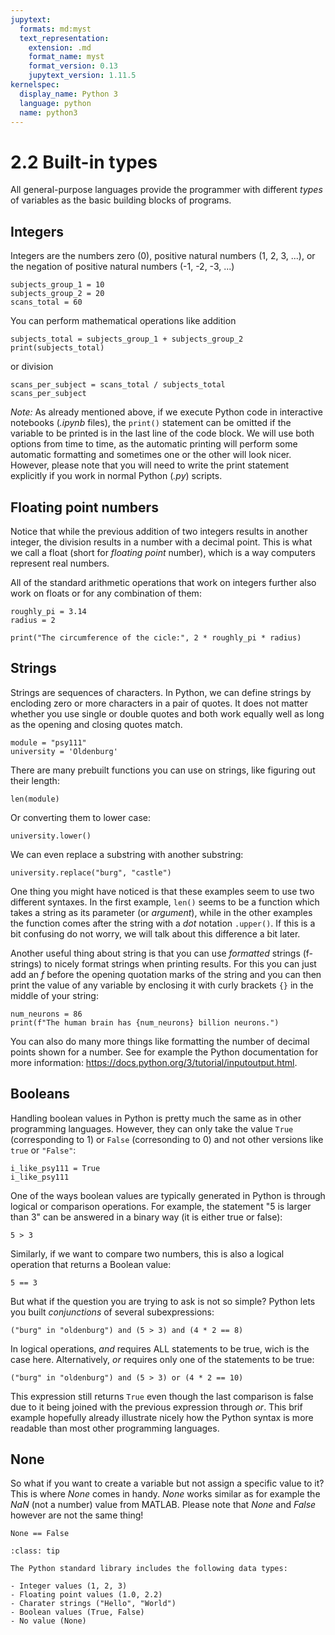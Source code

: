 ```yaml
---
jupytext:
  formats: md:myst
  text_representation:
    extension: .md
    format_name: myst
    format_version: 0.13
    jupytext_version: 1.11.5
kernelspec:
  display_name: Python 3
  language: python
  name: python3
---
```


# 2.2 Built-in types

All general-purpose languages provide the programmer with different *types* of variables as the basic building blocks of programs.

## Integers

Integers are the numbers zero (0), positive natural numbers (1, 2, 3, ...), or the negation of positive natural numbers (-1, -2, -3, ...)

```{code-cell}
subjects_group_1 = 10
subjects_group_2 = 20
scans_total = 60
```

You can perform mathematical operations like addition

```{code-cell}
subjects_total = subjects_group_1 + subjects_group_2
print(subjects_total)
```

or division

```{code-cell}
scans_per_subject = scans_total / subjects_total
scans_per_subject
```

*Note:* As already mentioned above, if we execute Python code in interactive notebooks (*.ipynb* files), the `print()` statement can be omitted if the variable to be printed is in the last line of the code block. We will use both options from time to time, as the automatic printing will perform some automatic formatting and sometimes one or the other will look nicer. However, please note that you will need to write the print statement explicitly if you work in normal Python (*.py*) scripts.

## Floating point numbers

Notice that while the previous addition of two integers results in another integer, the division results in a number with a decimal point. This is what we call a float (short for *floating point* number), which is a way computers represent real numbers.

All of the standard arithmetic operations that work on integers further also work on floats or for any combination of them:

```{code-cell}
roughly_pi = 3.14
radius = 2

print("The circumference of the cicle:", 2 * roughly_pi * radius)
```

## Strings

Strings are sequences of characters. In Python, we can define strings by encloding zero or more characters in a pair of quotes. It does not matter whether you use single or double quotes and both work equally well as long as the opening and closing quotes match.

```{code-cell}
module = "psy111"
university = 'Oldenburg'
```

There are many prebuilt functions you can use on strings, like figuring out their length:

```{code-cell}
len(module)
```

Or converting them to lower case:

```{code-cell}
university.lower()
```

We can even replace a substring with another substring:

```{code-cell}
university.replace("burg", "castle")
```

One thing you might have noticed is that these examples seem to use two different syntaxes. In the first example, `len()` seems to be a function which takes a string as its parameter (or *argument*), while in the other examples the function comes after the string with a *dot* notation `.upper()`. If this is a bit confusing do not worry, we will talk about this difference a bit later.

Another useful thing about string is that you can use *formatted* strings (f-strings) to nicely format strings when printing results. For this you can just add an *f* before the opening quotation marks of the string and you can then print the value of any variable by enclosing it with curly brackets `{}` in the middle of your string:

```{code-cell}
num_neurons = 86
print(f"The human brain has {num_neurons} billion neurons.")
```

You can also do many more things like formatting the number of decimal points shown for a number. See for example the Python documentation for more information: https://docs.python.org/3/tutorial/inputoutput.html.

## Booleans

Handling boolean values in Python is pretty much the same as in other programming languages. However, they can only take the value `True` (corresponding to 1) or `False` (corresonding to 0) and not other versions like `true` or `"False"`:

```{code-cell}
i_like_psy111 = True
i_like_psy111
```

One of the ways boolean values are typically generated in Python is through logical or comparison operations. For example, the statement "5 is larger than 3" can be answered in a binary way (it is either true or false):

```{code-cell}
5 > 3
```

Similarly, if we want to compare two numbers, this is also a logical operation that returns a Boolean value:

```{code-cell}
5 == 3
```

But what if the question you are trying to ask is not so simple? Python lets you built *conjunctions* of several subexpressions:

```{code-cell}
("burg" in "oldenburg") and (5 > 3) and (4 * 2 == 8)
```

In logical operations, *and* requires ALL statements to be true, wich is the case here. Alternatively, *or* requires only one of the statements to be true:

```{code-cell}
("burg" in "oldenburg") and (5 > 3) or (4 * 2 == 10)
```
This expression still returns `True` even though the last comparison is false due to it being joined with the previous expression through *or*. This brif example hopefully already illustrate nicely how the Python syntax is more readable than most other programming languages.

## None

So what if you want to create a variable but not assign a specific value to it? This is where *None* comes in handy. *None* works similar as for example the *NaN* (not a number) value from MATLAB. Please note that *None* and *False* however are not the same thing!

```{code-cell}
None == False
```

```{admonition} Summary
:class: tip

The Python standard library includes the following data types:

- Integer values (1, 2, 3)
- Floating point values (1.0, 2.2)
- Charater strings ("Hello", "World")
- Boolean values (True, False)
- No value (None)
```